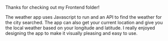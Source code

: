 Thanks for checking out my Frontend folder! 

The weather app uses Javascript to run and an API to find the weather for the city searched. The app can also get your current location and give you the local weather based on your longitude and latitude. I really enjoyed designing the app to make it visually pleasing and easy to use. 
